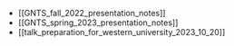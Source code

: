 - [[GNTS_fall_2022_presentation_notes]]
- [[GNTS_spring_2023_presentation_notes]]
- [[talk_preparation_for_western_university_2023_10_20]]